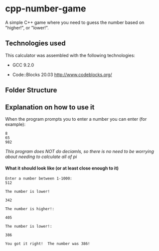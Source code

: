 # cpp-number-game

A simple C++ game where you need to guess the number based on "higher!", or "lower!".

## Technologies used
This calculator was assembled with the following technologies:
* GCC 9.2.0 

* Code::Blocks 20.03 
http://www.codeblocks.org/

## Folder Structure

## Explanation on how to use it
When the program prompts you to enter a number you can enter (for example):
```
8
65
982
```

*This program does NOT do deciamls, so there is no need to be worrying about needing to calculate all of pi*

#### What it should look like (or at least close enough to it)

```
Enter a number between 1-1000:
512

The number is lower!

342

The number is higher!:

405

The number is lower!:

386

You got it right!  The number was 386!
```
